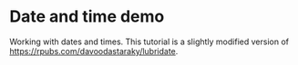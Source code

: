 # Date and time demo

Working with dates and times. This tutorial is a slightly modified version of https://rpubs.com/davoodastaraky/lubridate.


